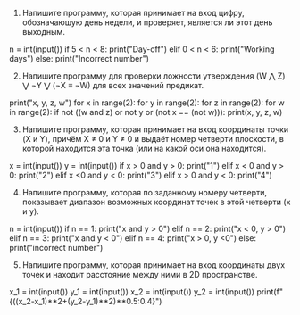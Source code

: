 1. Напишите программу, которая принимает на вход цифру, обозначающую день недели, и проверяет, является ли этот день выходным.

n = int(input())
if 5 < n < 8:
    print("Day-off")
elif 0 < n < 6:
    print("Working days")
else:
    print("Incorrect number")


 2. Напишите программу для проверки ложности утверждения  (W ⋀ Z) ⋁ ¬Y ⋁ (¬X ≡ ¬W) для всех значений предикат.

print("x, y, z, w")
for x in range(2):
    for y in range(2):
        for z in range(2):
            for w in range(2):
                if not ((w and z) or not y or (not x == (not w))):
                    print(x, y, z, w)

 3. Напишите программу, которая принимает на вход координаты точки (X и Y), причём X ≠ 0 и Y ≠ 0 и
выдаёт номер четверти плоскости, в которой находится эта точка (или на какой оси она находится).

x = int(input())
y = int(input())
if x > 0 and y > 0:
    print("1")
elif x < 0 and y > 0:
    print("2")
elif x <0 and y < 0:
    print("3")
elif x > 0 and y < 0:
    print("4")

4. Напишите программу, которая по заданному номеру четверти, показывает диапазон возможных координат точек в этой четверти (x и y).

n = int(input())
if n == 1:
    print("x and y > 0")
elif n == 2:
    print("x < 0, y > 0")
elif n == 3:
    print("x and y < 0")
elif n == 4:
    print("x > 0, y <0")
else:
    print("incorrect number")
    
5. Напишите программу, которая принимает на вход координаты двух точек и находит расстояние между ними в 2D пространстве.

x_1 = int(input())
y_1 = int(input())
x_2 = int(input())
y_2 = int(input())
print(f"{((x_2-x_1)**2+(y_2-y_1)**2)**0.5:0.4}")
